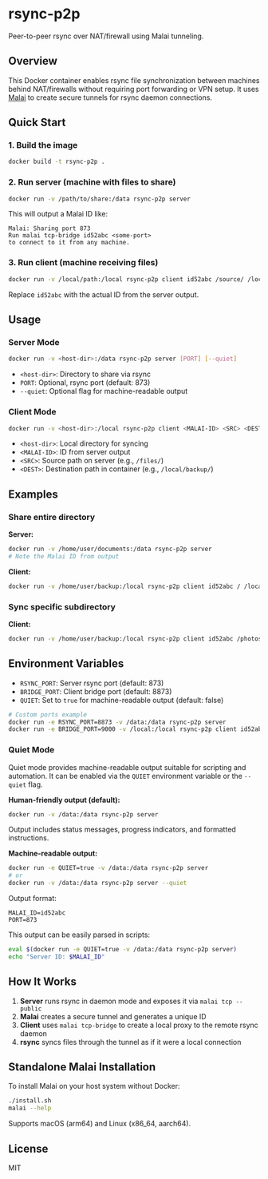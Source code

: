 # rsync-p2p

Peer-to-peer rsync over NAT/firewall using Malai tunneling.

## Overview

This Docker container enables rsync file synchronization between machines behind NAT/firewalls without requiring port forwarding or VPN setup. It uses [Malai](https://malai.sh) to create secure tunnels for rsync daemon connections.

## Quick Start

### 1. Build the image

```bash
docker build -t rsync-p2p .
```

### 2. Run server (machine with files to share)

```bash
docker run -v /path/to/share:/data rsync-p2p server
```

This will output a Malai ID like:
```
Malai: Sharing port 873
Run malai tcp-bridge id52abc <some-port>
to connect to it from any machine.
```

### 3. Run client (machine receiving files)

```bash
docker run -v /local/path:/local rsync-p2p client id52abc /source/ /local/dest/
```

Replace `id52abc` with the actual ID from the server output.

## Usage

### Server Mode

```bash
docker run -v <host-dir>:/data rsync-p2p server [PORT] [--quiet]
```

- `<host-dir>`: Directory to share via rsync
- `PORT`: Optional, rsync port (default: 873)
- `--quiet`: Optional flag for machine-readable output

### Client Mode

```bash
docker run -v <host-dir>:/local rsync-p2p client <MALAI-ID> <SRC> <DEST>
```

- `<host-dir>`: Local directory for syncing
- `<MALAI-ID>`: ID from server output
- `<SRC>`: Source path on server (e.g., `/files/`)
- `<DEST>`: Destination path in container (e.g., `/local/backup/`)

## Examples

### Share entire directory

**Server:**
```bash
docker run -v /home/user/documents:/data rsync-p2p server
# Note the Malai ID from output
```

**Client:**
```bash
docker run -v /home/user/backup:/local rsync-p2p client id52abc / /local/docs/
```

### Sync specific subdirectory

**Client:**
```bash
docker run -v /home/user/backup:/local rsync-p2p client id52abc /photos/ /local/photos/
```

## Environment Variables

- `RSYNC_PORT`: Server rsync port (default: 873)
- `BRIDGE_PORT`: Client bridge port (default: 8873)
- `QUIET`: Set to `true` for machine-readable output (default: false)

```bash
# Custom ports example
docker run -e RSYNC_PORT=8873 -v /data:/data rsync-p2p server
docker run -e BRIDGE_PORT=9000 -v /local:/local rsync-p2p client id52abc /files/ /local/
```

### Quiet Mode

Quiet mode provides machine-readable output suitable for scripting and automation. It can be enabled via the `QUIET` environment variable or the `--quiet` flag.

**Human-friendly output (default):**
```bash
docker run -v /data:/data rsync-p2p server
```
Output includes status messages, progress indicators, and formatted instructions.

**Machine-readable output:**
```bash
docker run -e QUIET=true -v /data:/data rsync-p2p server
# or
docker run -v /data:/data rsync-p2p server --quiet
```
Output format:
```
MALAI_ID=id52abc
PORT=873
```

This output can be easily parsed in scripts:
```bash
eval $(docker run -e QUIET=true -v /data:/data rsync-p2p server)
echo "Server ID: $MALAI_ID"
```

## How It Works

1. **Server** runs rsync in daemon mode and exposes it via `malai tcp --public`
2. **Malai** creates a secure tunnel and generates a unique ID
3. **Client** uses `malai tcp-bridge` to create a local proxy to the remote rsync daemon
4. **rsync** syncs files through the tunnel as if it were a local connection

## Standalone Malai Installation

To install Malai on your host system without Docker:

```bash
./install.sh
malai --help
```

Supports macOS (arm64) and Linux (x86_64, aarch64).

## License

MIT
